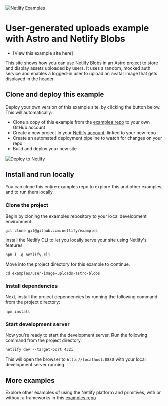![Netlify Examples](https://github.com/netlify/examples/assets/5865/4145aa2f-b915-404f-af02-deacee24f7bf)

# User-generated uploads example with Astro and Netlify Blobs

- [View this example site here]

This site shows how you can use Netlify Blobs in an Astro project to store and display assets uploaded by users. It uses a random, mocked auth service and enables a logged-in user to upload an avatar image that gets displayed in the header.

## Clone and deploy this example

Deploy your own version of this example site, by clicking the button below. This will automatically:

- Clone a copy of this example from the [examples repo](https://github.com/netlify/examples) to your own GitHub account
- Create a new project in your [Netlify account](https://app.netlify.com/?utm_medium=social&utm_source=github&utm_campaign=devex-ph&utm_content=devex-examples), linked to your new repo
- Create an automated deployment pipeline to watch for changes on your repo
- Build and deploy your new site

[![Deploy to Netlify](https://www.netlify.com/img/deploy/button.svg)](https://app.netlify.com/start/deploy?repository=https://github.com/netlify/examples/&create_from_path=examples/user-image-uploads-astro-blobs&utm_campaign=netlify-examples)

## Install and run locally

You can clone this entire examples repo to explore this and other examples, and to run them locally.

### Clone the project

Begin by cloning the examples repository to your local development environment:

    git clone git@github.com:netlify/examples

Install the Netlify CLI to let you locally serve your site using Netlify's features

    npm i -g netlify-cli

Move into the project directory for this example to continue.

    cd examples/user-image-uploads-astro-blobs

### Install dependencies

Next, install the project dependencies by running the following command from the project directory:

    npm install

### Start development server

Now you're ready to start the development server. Run the following command from the project directory.

    netlify dev --target-port 4321

This will open the browser to `http://localhost:8888` with your local development server running.

## More examples

Explore other examples of using the Netlify platform and primitives, with or without a frameworks in this [examples repo](https://github.com/netlify/examples)
